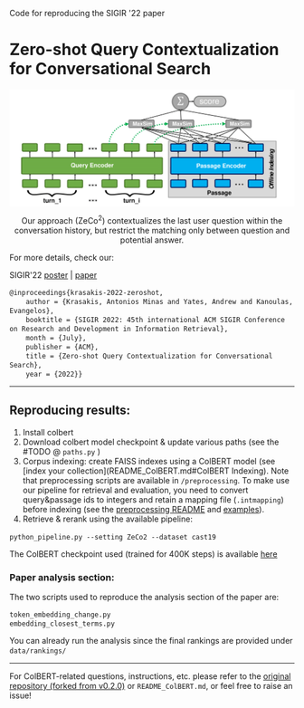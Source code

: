 Code for reproducing the SIGIR '22 paper
# Zero-shot Query Contextualization for Conversational Search

<p align="center">
  <img align="center" src="ZeCo2.png" />
</p>
<p align="center">
  Our approach (ZeCo<sup>2</sup>) contextualizes the last user question within the conversation history, but restrict the matching only between question and potential answer.
</p>

For more details, check our:

SIGIR'22 [poster](SIGIR_2022_poster.pdf) | [paper](https://arxiv.org/abs/2204.10613)


```
@inproceedings{krasakis-2022-zeroshot,
    author = {Krasakis, Antonios Minas and Yates, Andrew and Kanoulas, Evangelos},
    booktitle = {SIGIR 2022: 45th international ACM SIGIR Conference on Research and Development in Information Retrieval},
    month = {July},
    publisher = {ACM},
    title = {Zero-shot Query Contextualization for Conversational Search},
    year = {2022}}
```

----

## Reproducing results:

1. Install colbert 
2. Download colbert model checkpoint & update various paths (see the #TODO @ `paths.py` )
3. Corpus indexing: create FAISS indexes using a ColBERT model (see [index your collection](README_ColBERT.md#ColBERT Indexing). Note that preprocessing scripts are available in `/preprocessing`. To make use our pipeline for retrieval and evaluation, you need to convert query&passage ids to integers and retain a mapping file (`.intmapping`) before indexing (see the [preprocessing README](preprocessing/README.md) and [examples](data/collection_samples)).
4. Retrieve & rerank using the available pipeline:

`python_pipeline.py --setting ZeCo2 --dataset cast19`

The ColBERT checkpoint used (trained for 400K steps) is available [here](https://huggingface.co/uva-irlab/ZeCo2)

### Paper analysis section:
The two scripts used to reproduce the analysis section of the paper are:

```
token_embedding_change.py
embedding_closest_terms.py
```

You can already run the analysis since the final rankings are provided under `data/rankings/`

----

For ColBERT-related questions, instructions, etc. please refer to the [original repository (forked from v0.2.0)](https://github.com/stanford-futuredata/ColBERT/tree/efaabb0f8731c7d96a9fe109a125357a9232f7a7) or `README_ColBERT.md`, or feel free to raise an issue!
